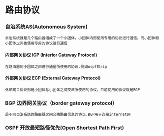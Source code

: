 # 路由协议

### 自治系统AS(Autonomous System) 
    自治系统就是几个路由器组成了一个小团体，小团体内部使用专用的协议进行通信，而小团体和小团体之间也使用专用的协议进行通信
#### 内部网关协议 IGP (Interior Gateway Protocol)
    在路由器的小团体之间进行通信所使用的协议.例如ospf和rip

#### 外部网关协议 EGP (External Gateway Protocol)
    外部网关协议则是小团体与小团体之间交流所使用的协议，目前使用的协议就是BGP

### BGP 边界网关协议（border gateway protocol）
    是不同自治系统的路由器之间交换路由信息的协议.BGP用于连接internet网


### OSPF 开放最短路径优先(Open Shortest Path First) 
    
